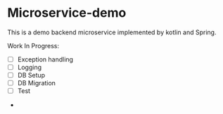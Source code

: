 # Microservice-demo

This is a demo backend microservice implemented by kotlin and Spring.

Work In Progress:
- [ ] Exception handling
- [ ] Logging
- [ ] DB Setup
- [ ] DB Migration 
- [ ] Test
- 